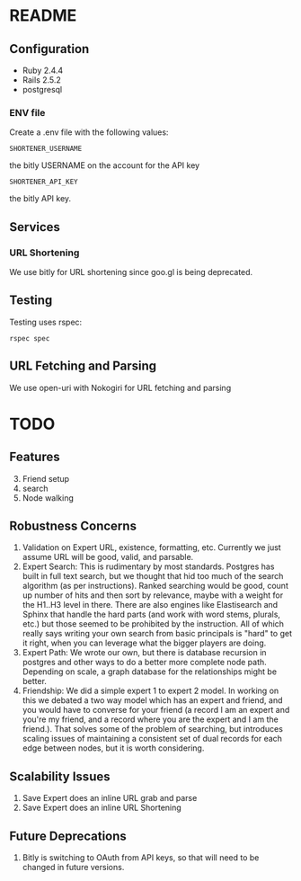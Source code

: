 # README

## Configuration

- Ruby 2.4.4
- Rails 2.5.2
- postgresql

### ENV file

Create a .env file with the following values:

`SHORTENER_USERNAME`

the bitly USERNAME on the account for the API key

`SHORTENER_API_KEY`

the bitly API key.

## Services

### URL Shortening

We use bitly for URL shortening since goo.gl is being deprecated.

## Testing

Testing uses rspec:

`rspec spec`

## URL Fetching and Parsing

We use open-uri with Nokogiri for URL fetching and parsing

# TODO

## Features

3. Friend setup
3. search
2. Node walking

## Robustness Concerns

1. Validation on Expert URL, existence, formatting, etc. Currently we just assume URL will be good, valid, and parsable.
2. Expert Search: This is rudimentary by most standards. Postgres has built in full text search, but we thought that hid too much of the search algorithm (as per instructions). Ranked searching would be good, count up number of hits and then sort by relevance, maybe with a weight for the H1..H3 level in there. There are also engines like Elastisearch and Sphinx that handle the hard parts (and work with word stems, plurals, etc.) but those seemed to be prohibited by the instruction. All of which really says writing your own search from basic principals is "hard" to get it right, when you can leverage what the bigger players are doing.
3. Expert Path: We wrote our own, but there is database recursion in postgres and other ways to do a better more complete node path. Depending on scale, a graph database for the relationships might be better.
4. Friendship: We did a simple expert 1 to expert 2 model. In working on this we debated a two way model which has an expert and friend, and you would have to converse for your friend (a record I am an expert and you're my friend, and a record where you are the expert and I am the friend.). That solves some of the problem of searching, but introduces scaling issues of maintaining a consistent set of dual records for each edge between nodes, but it is worth considering.

## Scalability Issues

1. Save Expert does an inline URL grab and parse
1. Save Expert does an inline URL Shortening

## Future Deprecations

1. Bitly is switching to OAuth from API keys, so that will need to be changed in future versions.



